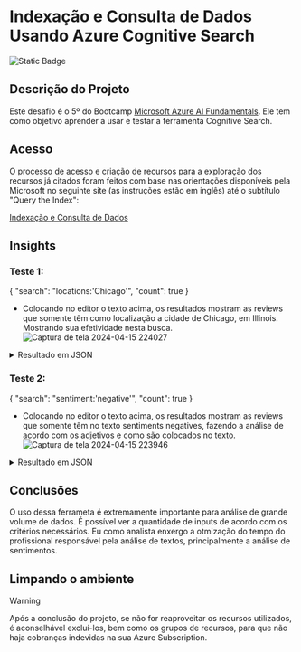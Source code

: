 # Indexação e Consulta de Dados Usando Azure Cognitive Search

![Static Badge](https://img.shields.io/badge/Status_Projeto:-Concluído_(15/Abr/2024)-green)

## Descrição do Projeto

Este desafio é o 5º do Bootcamp [Microsoft Azure AI Fundamentals](https://web.dio.me/track/microsoft-azure-ai-fundamentals). Ele tem como objetivo aprender a usar e testar a ferramenta Cognitive Search.

## Acesso

O processo de acesso e criação de recursos para a exploração dos recursos já citados foram feitos com base nas orientações disponíveis pela Microsoft no seguinte site (as instruções estão em inglês) até o subtítulo "Query the Index":

[Indexação e Consulta de Dados](https://microsoftlearning.github.io/mslearn-ai-fundamentals/Instructions/Labs/11-ai-search.html)

## Insights

### Teste 1:

{
 "search": "locations:'Chicago'",
 "count": true
}

- Colocando no editor o texto acima, os resultados mostram as reviews que somente têm como localização a cidade de Chicago, em Illinois. Mostrando sua efetividade nesta busca.
![Captura de tela 2024-04-15 224027](https://github.com/Natythy/Indexacao-e-consulta-de-dados-usando-Azure-Cognitive-Search/assets/88320974/dcc273a4-d10e-4400-8145-bf2beeadf95f)

<details>
<summary> Resultado em JSON </summary>

```
  {
  "@odata.context": "https://coffee.search.windows.net/indexes('coffee-index')/$metadata#docs(*)",
  "@odata.count": 3,
  "value": [
    {
      "@search.score": 4.7428346,
      "content": "Review: Today I was truly disappointed with how long I had to wait for the pastries I ordered ahead of time. When I got my box, some of the pastries seemed stale. Terrible experience!  \nDate: October 23, 2018\nLocation: Chicago, Illinois \n\n",
      "metadata_storage_path": "aHR0cHM6Ly9sYWIwMTM0Mjk4MTYzNjEuYmxvYi5jb3JlLndpbmRvd3MubmV0L2NvZmZlZS1yZXZpZXdzL3Jldmlldy04LmRvY3g1",
      "locations": [
        "Chicago",
        "Illinois"
      ],
      "keyphrases": [
        "Terrible experience",
        "Review",
        "pastries",
        "time",
        "box",
        "Date",
        "October",
        "Location",
        "Chicago",
        "Illinois"
      ],
      "sentiment": "[\"negative\"]",
      "merged_content": "Review: Today I was truly disappointed with how long I had to wait for the pastries I ordered ahead of time. When I got my box, some of the pastries seemed stale. Terrible experience!  \nDate: October 23, 2018\nLocation: Chicago, Illinois \n\n",
      "text": [],
      "layoutText": [],
      "imageTags": [],
      "imageCaption": []
    },
    {
      "@search.score": 3.8302739,
      "content": "\n\nReview: The coffee tastings every Wednesday afternoon are so fun. Each month there is a new drink theme. You do need to book a spot in advance to attend. It is very worth it! I also love their local music. Fourth Coffee brings in rising artists every weekend. I like to head over there mid-afternoon on weekdays when it’s not too busy and get a slice of pie or their seasonal baked goods.  \nDate: August 13, 2018\nLocation: Chicago, Illinois  \n\nimage1.png\n\n\n\nimage2.png\n\n\n\n",
      "metadata_storage_path": "aHR0cHM6Ly9sYWIwMTM0Mjk4MTYzNjEuYmxvYi5jb3JlLndpbmRvd3MubmV0L2NvZmZlZS1yZXZpZXdzL3Jldmlldy00LmRvY3g1",
      "locations": [
        "Fourth Coffee",
        "Chicago",
        "Illinois"
      ],
      "keyphrases": [
        "new drink theme",
        "seasonal baked goods",
        "coffee tastings",
        "local music",
        "Fourth Coffee",
        "rising artists",
        "ierican Coffee",
        "Review",
        "afternoon",
        "spot",
        "advance",
        "weekdays",
        "slice",
        "pie",
        "Date",
        "August",
        "Location",
        "Chicago",
        "Illinois"
      ],
      "sentiment": "[\"positive\"]",
      "merged_content": "\n\nReview: The coffee tastings every Wednesday afternoon are so fun. Each month there is a new drink theme. You do need to book a spot in advance to attend. It is very worth it! I also love their local music. Fourth Coffee brings in rising artists every weekend. I like to head over there mid-afternoon on weekdays when it’s not too busy and get a slice of pie or their seasonal baked goods.  \nDate: August 13, 2018\nLocation: Chicago, Illinois  \n\nimage1.png\n ierican Coffee 114 10148/0034 \n\n\nimage2.png\n  \n\n\n",
      "text": [
        "ierican Coffee 114 10148/0034",
        ""
      ],
      "layoutText": [
        "{\"language\":\"en\",\"text\":\"ierican Coffee 114 10148/0034\",\"lines\":[{\"boundingBox\":[{\"x\":701,\"y\":284},{\"x\":649,\"y\":303},{\"x\":647,\"y\":297},{\"x\":699,\"y\":279}],\"text\":\"ierican Coffee\"},{\"boundingBox\":[{\"x\":682,\"y\":241},{\"x\":614,\"y\":263},{\"x\":611,\"y\":251},{\"x\":678,\"y\":228}],\"text\":\"114 10148/0034\"}],\"words\":[{\"boundingBox\":[{\"x\":701,\"y\":285},{\"x\":679,\"y\":293},{\"x\":676,\"y\":287},{\"x\":699,\"y\":279}],\"text\":\"ierican\"},{\"boundingBox\":[{\"x\":676,\"y\":294},{\"x\":652,\"y\":303},{\"x\":650,\"y\":297},{\"x\":674,\"y\":288}],\"text\":\"Coffee\"},{\"boundingBox\":[{\"x\":682,\"y\":242},{\"x\":672,\"y\":245},{\"x\":668,\"y\":232},{\"x\":678,\"y\":229}],\"text\":\"114\"},{\"boundingBox\":[{\"x\":669,\"y\":245},{\"x\":618,\"y\":262},{\"x\":615,\"y\":251},{\"x\":666,\"y\":233}],\"text\":\"10148/0034\"}]}",
        "{\"language\":\"en\",\"text\":\"\",\"lines\":[],\"words\":[]}"
      ],
      "imageTags": [
        "food",
        "chocolate",
        "table",
        "cup",
        "serveware",
        "indoor",
        "cocoa solids",
        "caffeine",
        "tableware",
        "sitting",
        "coffee",
        "dessert",
        "musical instrument",
        "music",
        "concert",
        "clothing",
        "person",
        "string instrument",
        "human face",
        "microphone",
        "plucked string instruments",
        "acoustic guitar",
        "guitar",
        "indoor",
        "woman"
      ],
      "imageCaption": [
        "{\"tags\":[\"cup\",\"coffee\",\"table\",\"indoor\",\"pastry\",\"beverage\",\"breakfast\",\"close\"],\"captions\":[{\"text\":\"a group of small cups with brown liquid in them\",\"confidence\":0.39556050300598145}]}",
        "{\"tags\":[\"person\",\"music\",\"guitar\",\"bowed instrument\",\"bass\"],\"captions\":[{\"text\":\"a person playing a guitar\",\"confidence\":0.54444891214370728}]}"
      ]
    },
    {
      "@search.score": 3.6695619,
      "content": "\nReview: I often make Fourth Coffee my meeting spot for my client meetings weekday mornings. I own a small business and the folks who work at Fourth Coffee are always very friendly. It leaves a good impression on my clients. There are also plenty of drink selections, good wi-fi, and seating. Some of my favorite coffees are the lavender honey latte and, in the winter, the apple-chai latte. There are delicious baked goods offered as well. \nDate: October 21, 2018\nLocation: Chicago, Illinois \n\nimage1.png\n\n\n\n",
      "metadata_storage_path": "aHR0cHM6Ly9sYWIwMTM0Mjk4MTYzNjEuYmxvYi5jb3JlLndpbmRvd3MubmV0L2NvZmZlZS1yZXZpZXdzL3Jldmlldy01LmRvY3g1",
      "locations": [
        "meeting spot",
        "Chicago",
        "Illinois"
      ],
      "keyphrases": [
        "delicious baked goods",
        "lavender honey latte",
        "apple-chai latte",
        "Fourth Coffee",
        "meeting spot",
        "client meetings",
        "small business",
        "good impression",
        "drink selections",
        "good wi",
        "favorite coffees",
        "Review",
        "mornings",
        "folks",
        "clients",
        "plenty",
        "fi",
        "seating",
        "winter",
        "Date",
        "October",
        "Location",
        "Chicago",
        "Illinois"
      ],
      "sentiment": "[\"positive\"]",
      "merged_content": "\nReview: I often make Fourth Coffee my meeting spot for my client meetings weekday mornings. I own a small business and the folks who work at Fourth Coffee are always very friendly. It leaves a good impression on my clients. There are also plenty of drink selections, good wi-fi, and seating. Some of my favorite coffees are the lavender honey latte and, in the winter, the apple-chai latte. There are delicious baked goods offered as well. \nDate: October 21, 2018\nLocation: Chicago, Illinois \n\nimage1.png\n  \n\n\n",
      "text": [
        ""
      ],
      "layoutText": [
        "{\"language\":\"en\",\"text\":\"\",\"lines\":[],\"words\":[]}"
      ],
      "imageTags": [
        "clothing",
        "person",
        "furniture",
        "human face",
        "chair",
        "table",
        "woman",
        "indoor",
        "window",
        "desk",
        "sitting",
        "people",
        "restaurant"
      ],
      "imageCaption": [
        "{\"tags\":[\"person\",\"woman\",\"laptop\",\"dish\"],\"captions\":[{\"text\":\"a woman showing a woman something on a tablet\",\"confidence\":0.51351219415664673}]}"
      ]
    }
  ]
}
```
</details>

### Teste 2:

{
 "search": "sentiment:'negative'",
 "count": true
}

- Colocando no editor o texto acima, os resultados mostram as reviews que somente têm no texto sentiments negatives, fazendo a análise de acordo com os adjetivos e como são colocados no texto.
![Captura de tela 2024-04-15 223946](https://github.com/Natythy/Indexacao-e-consulta-de-dados-usando-Azure-Cognitive-Search/assets/88320974/25983f26-42ed-47e6-9bc5-fbcd19045588)

<details>
<summary> Resultado em JSON </summary>

```
{
  "@odata.context": "https://coffee.search.windows.net/indexes('coffee-index')/$metadata#docs(*)",
  "@odata.count": 1,
  "value": [
    {
      "@search.score": 1.89712,
      "content": "Review: Today I was truly disappointed with how long I had to wait for the pastries I ordered ahead of time. When I got my box, some of the pastries seemed stale. Terrible experience!  \nDate: October 23, 2018\nLocation: Chicago, Illinois \n\n",
      "metadata_storage_path": "aHR0cHM6Ly9sYWIwMTM0Mjk4MTYzNjEuYmxvYi5jb3JlLndpbmRvd3MubmV0L2NvZmZlZS1yZXZpZXdzL3Jldmlldy04LmRvY3g1",
      "locations": [
        "Chicago",
        "Illinois"
      ],
      "keyphrases": [
        "Terrible experience",
        "Review",
        "pastries",
        "time",
        "box",
        "Date",
        "October",
        "Location",
        "Chicago",
        "Illinois"
      ],
      "sentiment": "[\"negative\"]",
      "merged_content": "Review: Today I was truly disappointed with how long I had to wait for the pastries I ordered ahead of time. When I got my box, some of the pastries seemed stale. Terrible experience!  \nDate: October 23, 2018\nLocation: Chicago, Illinois \n\n",
      "text": [],
      "layoutText": [],
      "imageTags": [],
      "imageCaption": []
    }
  ]
}
```
</details>

## Conclusões

O uso dessa ferrameta é extremamente importante para análise de grande volume de dados. É possível ver a quantidade de inputs de acordo com os critérios necessários. Eu como analista enxergo a otmização do tempo do profissional responsável pela análise de textos, principalmente a análise de sentimentos.

## Limpando o ambiente
> [!WARNING]
> Após a conclusão do projeto, se não for reaproveitar os recursos utilizados, é aconselhável excluí-los, bem como os grupos de recursos, para que não haja cobranças indevidas na sua Azure Subscription.

